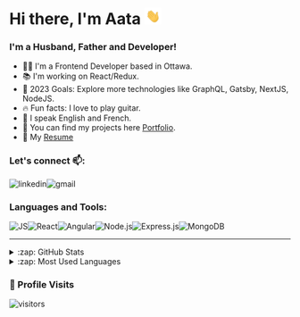 # Hi there, I'm Aata <img align="bottom" alt="gif_waving" width="30px" src="https://github.com/Atalaa/gif_readme2/blob/main/waving2.gif?raw=true" />

### I'm a Husband, Father and Developer!
- 👨‍💻 I'm a Frontend Developer based in Ottawa.
- 📚 I'm working on React/Redux.
- 🎯 2023 Goals: Explore more technologies like GraphQL, Gatsby, NextJS, NodeJS.
- 🔥 Fun facts: I love to play guitar.
- 💬 I speak English and French.
- 📂 You can find my projects here [Portfolio][website].
- 💾 My <a href="https://atalaa.github.io/portfolio/static/media/Aata-allah_Rchidi_resume.eb27857c.pdf">Resume</a>



### Let's connect 📫:
[<img align="left" alt="linkedin" title="LinkedIn" src="https://img.shields.io/badge/LinkedIn-0072b1?style=flat&logo=linkedin&logoColor=fff" />][linkedin]
[<img align="left" alt="gmail" title="Gmail" src="https://img.shields.io/badge/Gmail-EA4335?style=flat&logo=gmail&logoColor=fff" />][mailto]

<br />

### Languages and Tools:
<p>
 <a href="https://developer.mozilla.org/en-US/docs/Web/JavaScript"><img align="left" alt="JS" title="javascript" src="https://img.shields.io/badge/JavaScript-F0DB4F?style=for-the-badge&logo=javascript&logoColor=F0DB4F&labelColor=000" /></a>
 <a href="https://reactjs.org/"><img align="left" alt="React" title="React" src="https://img.shields.io/badge/React-61DAFB?style=for-the-badge&logo=react&logoColor=fff&labelColor=000" /></a>
 <a href="https://angular.io/"><img align="left" alt="Angular" title="Angular" src="https://img.shields.io/badge/Angular-red?style=for-the-badge&logo=angular&logoColor=red&labelColor=FFFAF0" /></a>
 <a href="https://nodejs.org/en/"><img align="left" alt="Node.js" title="Node" src="https://img.shields.io/badge/Node-68a063?style=for-the-badge&logo=node.js&logoColor=68a063&labelColor=000" /></a>
 <a href="https://expressjs.com/"><img align="left" alt="Express.js" title="Express" src="https://img.shields.io/badge/Express-404D59?style=for-the-badge&logo=express&logoColor=fff&labelColor=000" /></a>
 <a href="https://www.mongodb.com/"><img align="left" alt="MongoDB" title="MongoDB" src="https://img.shields.io/badge/MongoDB-589636?style=for-the-badge&logo=mongodb&logoColor=589636&labelColor=000" /></a>
</p>

<br />

---
<details>
 <summary>:zap: GitHub Stats</summary>
 
 <img align="top" alt="Stats" src="https://github-readme-stats-2022.vercel.app/api?username=Atalaa&show_icons=true&hide_border=true&hide=prs,contribs&theme=shades-of-purple" />
</details>

<details>
 <summary>:zap: Most Used Languages</summary>
 
 <img align="top" alt="GitHub Top Languages" src="https://github-readme-stats-2022.vercel.app/api/top-langs/?username=Atalaa&langs_count=5&layout=compact&theme=shades-of-purple" />
</details>

### 👀 Profile Visits
![visitors](https://visitor-badge.glitch.me/badge?page_id=atalaa.atalaa)


[website]: https://atalaa.github.io/portfolio/
[linkedin]: https://www.linkedin.com/in/aata-allah-rchidi/
[mailto]: mailto:atala.rchidi@gmail.com
 
